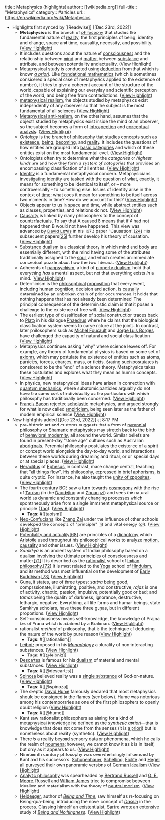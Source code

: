 title:: Metaphysics (highlights)
author:: [[wikipedia.org]]
full-title:: "Metaphysics"
category:: #articles
url:: https://en.wikipedia.org/wiki/Metaphysics

- Highlights first synced by [[Readwise]] [[Dec 23rd, 2022]]
	- **Metaphysics** is the branch of [philosophy](https://en.wikipedia.org/wiki/Philosophy) that studies the fundamental nature of [reality](https://en.wikipedia.org/wiki/Reality), the first principles of being, identity and change, space and time, causality, necessity, and possibility. ([View Highlight](https://read.readwise.io/read/01gmyz3rdfvyfkc79w6rq70t23))
	- It includes questions about the nature of [consciousness](https://en.wikipedia.org/wiki/Consciousness) and the relationship between [mind](https://en.wikipedia.org/wiki/Mind) and [matter](https://en.wikipedia.org/wiki/Matter), between [substance](https://en.wikipedia.org/wiki/Substance_theory) and [attribute](https://en.wikipedia.org/wiki/Property_(philosophy)), and between [potentiality and actuality](https://en.wikipedia.org/wiki/Potentiality_and_actuality). ([View Highlight](https://read.readwise.io/read/01gmyz41jngsnbv8k8c82ag51j))
	- Metaphysical study is conducted using [deduction](https://en.wikipedia.org/wiki/Deductive_reasoning) from that which is known *[a priori](https://en.wikipedia.org/wiki/A_priori_and_a_posteriori)*. Like [foundational mathematics](https://en.wikipedia.org/wiki/Foundations_of_mathematics) (which is sometimes considered a special case of metaphysics applied to the existence of number), it tries to give a coherent account of the structure of the world, capable of explaining our everyday and scientific perception of the world, and being free from contradictions. ([View Highlight](https://read.readwise.io/read/01gmyz6tqcxg7762qdega7f3nj))
	- [metaphysical realism](https://en.wikipedia.org/wiki/Philosophical_realism), the objects studied by metaphysics exist independently of any observer so that the subject is the most fundamental of all sciences ([View Highlight](https://read.readwise.io/read/01gmyz75517h10dcbpx115qre9))
	- [Metaphysical anti-realism](https://en.wikipedia.org/wiki/Anti-realism#Metaphysical_anti-realism), on the other hand, assumes that the objects studied by metaphysics exist inside the mind of an observer, so the subject becomes a form of [introspection](https://en.wikipedia.org/wiki/Introspection) and [conceptual analysis](https://en.wikipedia.org/wiki/Conceptual_analysis). ([View Highlight](https://read.readwise.io/read/01gmyz7gdst6h5w61x4mz7n8c5))
	- *Ontology* is the branch of [philosophy](https://en.wikipedia.org/wiki/Philosophy) that studies concepts such as [existence](https://en.wikipedia.org/wiki/Existence), [being](https://en.wikipedia.org/wiki/Being), [becoming](https://en.wikipedia.org/wiki/Becoming_(philosophy)), and [reality](https://en.wikipedia.org/wiki/Reality). It includes the questions of how entities are grouped into [basic categories](https://en.wikipedia.org/wiki/Category_of_being) and which of these entities exist on the most fundamental level. ([View Highlight](https://read.readwise.io/read/01gmyz8gp1wdt296vc8haymwhp))
	- Ontologists often try to determine what the *categories* or *highest kinds* are and how they form a *system of categories* that provides an encompassing classification of all entities. ([View Highlight](https://read.readwise.io/read/01gmyz91kg13zre6e1dsh632zt))
	- [Identity](https://en.wikipedia.org/wiki/Identity_(philosophy)) is a fundamental metaphysical concern. Metaphysicians investigating identity are tasked with the question of what, exactly, it means for something to be identical to itself, or – more controversially – to something else. Issues of identity arise in the context of [time](https://en.wikipedia.org/wiki/Time): what does it mean for something to be itself across two moments in time? How do we account for this? ([View Highlight](https://read.readwise.io/read/01gmyz9qy89p9mmzwm04cb4b60))
	- Objects appear to us in space and time, while abstract entities such as classes, properties, and relations do not. ([View Highlight](https://read.readwise.io/read/01gmyza6ex81gpvnkf1jkdszcs))
	- [Causality](https://en.wikipedia.org/wiki/Causality) is linked by many philosophers to the concept of [counterfactuals](https://en.wikipedia.org/wiki/Counterfactuals). To say that A caused B means that if A had not happened then B would not have happened. This view was advanced by [David Lewis](https://en.wikipedia.org/wiki/David_Lewis_(philosopher)) in his 1973 paper "Causation".[[24]](https://en.wikipedia.org/wiki/Metaphysics#cite_note-24) His subsequent papers[[25]](https://en.wikipedia.org/wiki/Metaphysics#cite_note-25) further develop his theory of causation. ([View Highlight](https://read.readwise.io/read/01gmyzaj1spmpgbqnkepyxj5fp))
	- [Substance dualism](https://en.wikipedia.org/wiki/Substance_dualism) is a classical theory in which mind and body are essentially different, with the mind having some of the attributes traditionally assigned to the [soul](https://en.wikipedia.org/wiki/Soul_(spirit)), and which creates an immediate conceptual puzzle about how the two interact. ([View Highlight](https://read.readwise.io/read/01gmyzbt6ppq912sy3e5v85kry))
	- Adherents of [panpsychism](https://en.wikipedia.org/wiki/Panpsychism), a kind of [property dualism](https://en.wikipedia.org/wiki/Property_dualism), hold that everything *has* a mental aspect, but not that everything exists *in* a mind. ([View Highlight](https://read.readwise.io/read/01gmyzc80zg86httjq1zyxkrmn))
	- Determinism is the [philosophical](https://en.wikipedia.org/wiki/Philosophy) [proposition](https://en.wikipedia.org/wiki/Proposition) that every event, including human cognition, decision and action, is [causally](https://en.wikipedia.org/wiki/Causality) determined by an unbroken chain of prior occurrences. It holds that nothing happens that has not already been determined. The principal consequence of the deterministic claim is that it poses a challenge to the existence of free will. ([View Highlight](https://read.readwise.io/read/01gmyzbezsq9benf677jds3wnz))
	- The earliest type of classification of social construction traces back to [Plato](https://en.wikipedia.org/wiki/Plato) in his dialogue [Phaedrus](https://en.wikipedia.org/wiki/Phaedrus_(dialogue)) where he claims that the biological classification system seems to carve nature at the joints. In contrast, later philosophers such as [Michel Foucault](https://en.wikipedia.org/wiki/Michel_Foucault) and [Jorge Luis Borges](https://en.wikipedia.org/wiki/Jorge_Luis_Borges) have challenged the capacity of natural and social classification ([View Highlight](https://read.readwise.io/read/01gmyzdct6x3r0zv5f7n3qef6q))
	- Metaphysics continues asking "why" where science leaves off. For example, any theory of fundamental physics is based on some set of [axioms](https://en.wikipedia.org/wiki/Axiom), which may postulate the existence of entities such as atoms, particles, forces, charges, mass, or fields. Stating such postulates is considered to be the "end" of a science theory. Metaphysics takes these postulates and explores what they mean as human concepts. ([View Highlight](https://read.readwise.io/read/01gmyzg9cqad4yx950v0dzqwn8))
	- In physics, new metaphysical ideas have arisen in connection with [quantum mechanics](https://en.wikipedia.org/wiki/Introduction_to_quantum_mechanics), where subatomic particles arguably do not have the same sort of individuality as the particulars with which philosophy has traditionally been concerned. ([View Highlight](https://read.readwise.io/read/01gmyzfjwm3rymecmrgkz69jk9))
	- [Francis Bacon](https://en.wikipedia.org/wiki/Francis_Bacon) rejected [scholastic](https://en.wikipedia.org/wiki/Scholasticism) metaphysics, and argued strongly for what is now called [empiricism](https://en.wikipedia.org/wiki/Empiricism), being seen later as the father of modern empirical science ([View Highlight](https://read.readwise.io/read/01gmyzh0jc9ec2n0w676fpzqbw))
- New highlights added [[Dec 23rd, 2022]] at 8:17 PM
	- pre-historic art and customs suggests that a form of [perennial philosophy](https://en.wikipedia.org/wiki/Perennial_philosophy) or [Shamanic](https://en.wikipedia.org/wiki/Shamanic) metaphysics may stretch back to the birth of [behavioral modernity](https://en.wikipedia.org/wiki/Behavioral_modernity), all around the world. Similar beliefs are found in present-day "stone age" cultures such as Australian [aboriginals](https://en.wikipedia.org/wiki/Aboriginal_Australians). Perennial philosophy postulates the existence of a spirit or concept world alongside the day-to-day world, and interactions between these worlds during dreaming and ritual, or on special days or at special places. ([View Highlight](https://read.readwise.io/read/01gmz18pjpvr6v95fnx1f2ym9b))
	- [Heraclitus](https://en.wikipedia.org/wiki/Heraclitus) of [Ephesus](https://en.wikipedia.org/wiki/Ephesus), in contrast, made change central, teaching that "all things flow". His philosophy, expressed in brief aphorisms, is quite cryptic. For instance, he also taught the [unity of opposites](https://en.wikipedia.org/wiki/Unity_of_opposites). ([View Highlight](https://read.readwise.io/read/01gmz19jb8tc77qtanyc9q80bq))
	- The fourth century BCE saw a turn towards [cosmogony](https://en.wikipedia.org/wiki/Cosmogony) with the rise of [Taoism](https://en.wikipedia.org/wiki/Taoism) (in the [Daodejing](https://en.wikipedia.org/wiki/Daodejing) and [Zhuangzi](https://en.wikipedia.org/wiki/Zhuangzi_(book))) and sees the natural world as dynamic and constantly changing processes which spontaneously arise from a single immanent metaphysical source or principle ([Tao](https://en.wikipedia.org/wiki/Tao)). ([View Highlight](https://read.readwise.io/read/01gmz1aafj8et74n7smccvp6mg))
		- **Tags**: #[[taoism]]
	- [Neo-Confucians](https://en.wikipedia.org/wiki/Neo-Confucianism) like [Zhang Zai](https://en.wikipedia.org/wiki/Zhang_Zai) under the influence of other schools developed the concepts of "principle" ([li](https://en.wikipedia.org/wiki/Li_(Neo-Confucianism))) and vital energy (*[qi](https://en.wikipedia.org/wiki/Qi)*). ([View Highlight](https://read.readwise.io/read/01gmz1b5snn4r82d60vdhjt035))
	- [Potentiality and actuality](https://en.wikipedia.org/wiki/Potentiality_and_Actuality)[[68]](https://en.wikipedia.org/wiki/Metaphysics#cite_note-69) are principles of a [dichotomy](https://en.wikipedia.org/wiki/Dichotomy) which [Aristotle](https://en.wikipedia.org/wiki/Aristotle) used throughout his philosophical works to analyze [motion](https://en.wikipedia.org/wiki/Motion_(physics)), [causality](https://en.wikipedia.org/wiki/Four_causes) and other issues. ([View Highlight](https://read.readwise.io/read/01gmz1bxpkpnkn02sab427bbvb))
	- *Sāṃkhya* is an ancient system of Indian philosophy based on a dualism involving the ultimate principles of consciousness and matter.[[71]](https://en.wikipedia.org/wiki/Metaphysics#cite_note-72) It is described as the [rationalist](https://en.wikipedia.org/wiki/Rationalism) school of [Indian philosophy](https://en.wikipedia.org/wiki/Indian_philosophy).[[72]](https://en.wikipedia.org/wiki/Metaphysics#cite_note-73) It is most related to the [Yoga](https://en.wikipedia.org/wiki/Yoga_(philosophy)) school of [Hinduism](https://en.wikipedia.org/wiki/Hinduism), and its method was most influential on the development of [Early Buddhism](https://en.wikipedia.org/wiki/Pre-sectarian_Buddhism).[[73]](https://en.wikipedia.org/wiki/Metaphysics#cite_note-royper-74) ([View Highlight](https://read.readwise.io/read/01gmz1ckjdtjphwjwxh7rh8wk7))
	- Guṇa, it states, are of three types: *sattva* being good, compassionate, illuminating, positive, and constructive; *rajas* is one of activity, chaotic, passion, impulsive, potentially good or bad; and *tamas* being the quality of darkness, ignorance, destructive, lethargic, negative. Everything, all life forms and human beings, state Samkhya scholars, have these three guṇas, but in different proportions. ([View Highlight](https://read.readwise.io/read/01gmz1djzj79dzj4a5z3c9c9xc))
	- Self-consciousness means self-knowledge, the knowledge of Prajna i.e. of Prana which is attained by a Brahman. ([View Highlight](https://read.readwise.io/read/01gmz1eavrjb5r3pkkh16pfaf8))
	- rationalist *method* of philosophy, that is the technique of deducing the nature of the world by pure reason ([View Highlight](https://read.readwise.io/read/01gmz1g6n9rasqc1cg65qm0d6s))
		- **Tags**: #[[rationalism]]
	- [Leibniz](https://en.wikipedia.org/wiki/Gottfried_Wilhelm_Leibniz) proposed in his *[Monadology](https://en.wikipedia.org/wiki/Monadology)* a plurality of non-interacting substances. ([View Highlight](https://read.readwise.io/read/01gmz1ge3hx7by122g6a5302we))
		- **Tags**: #[[@leibniz]]
	- [Descartes](https://en.wikipedia.org/wiki/Descartes) is famous for his [dualism](https://en.wikipedia.org/wiki/Mind-body_dualism) of material and mental substances. ([View Highlight](https://read.readwise.io/read/01gmz1f8vz0r1bt436cbdjtfej))
		- **Tags**: #[[@descartes]]
	- [Spinoza](https://en.wikipedia.org/wiki/Spinoza) believed reality was a [single substance](https://en.wikipedia.org/wiki/Monism) of God-or-nature. ([View Highlight](https://read.readwise.io/read/01gmz1fbe047n3p40c989q6j0t))
		- **Tags**: #[[@spinoza]]
	- The skeptic [David Hume](https://en.wikipedia.org/wiki/David_Hume) famously declared that most metaphysics should be consigned to the flames (see below). Hume was notorious among his contemporaries as one of the first philosophers to openly doubt religion ([View Highlight](https://read.readwise.io/read/01gmz1hpf1192f89htwqpz2zz1))
		- **Tags**: #[[@hume]]
	- Kant saw rationalist philosophers as aiming for a kind of metaphysical knowledge he defined as the *[synthetic apriori](https://en.wikipedia.org/wiki/Analytical-synthetic_distinction)*—that is knowledge that does not come from the senses (it is [a priori](https://en.wikipedia.org/wiki/A_priori_and_a_posteriori)) but is nonetheless about reality (synthetic). ([View Highlight](https://read.readwise.io/read/01gmz1kvm2m79ed30m2vgyyfe1))
	- There *is* a reality beyond sensory data or phenomena, which he calls the realm of [noumena](https://en.wikipedia.org/wiki/Noumena); however, we cannot know it as it is in itself, but only as it appears to us. ([View Highlight](https://read.readwise.io/read/01gmz1mw3agaqs44zqw1hwxhm0))
	- Nineteenth century philosophy was overwhelmingly influenced by Kant and his successors. [Schopenhauer](https://en.wikipedia.org/wiki/Schopenhauer), [Schelling](https://en.wikipedia.org/wiki/Friedrich_Wilhelm_Joseph_Schelling), [Fichte](https://en.wikipedia.org/wiki/Fichte) and [Hegel](https://en.wikipedia.org/wiki/Hegel) all purveyed their own panoramic versions of [German Idealism](https://en.wikipedia.org/wiki/German_Idealism) ([View Highlight](https://read.readwise.io/read/01gmz1nj43tcw5wb1vw4xphpjn))
	- [Analytic philosophy](https://en.wikipedia.org/wiki/Analytic_philosophy) was spearheaded by [Bertrand Russell](https://en.wikipedia.org/wiki/Bertrand_Russell) and [G. E. Moore](https://en.wikipedia.org/wiki/G._E._Moore). Russell and [William James](https://en.wikipedia.org/wiki/William_James) tried to compromise between idealism and materialism with the theory of [neutral monism](https://en.wikipedia.org/wiki/Neutral_monism). ([View Highlight](https://read.readwise.io/read/01gmz1nxw47q0wvryq52255mxj))
	- [Heidegger](https://en.wikipedia.org/wiki/Heidegger), author of *[Being and Time](https://en.wikipedia.org/wiki/Being_and_Time)*, saw himself as re-focusing on Being-qua-being, introducing the novel concept of *[Dasein](https://en.wikipedia.org/wiki/Dasein)* in the process. Classing himself an [existentialist](https://en.wikipedia.org/wiki/Existentialist), [Sartre](https://en.wikipedia.org/wiki/Sartre) wrote an extensive study of *[Being and Nothingness](https://en.wikipedia.org/wiki/Being_and_Nothingness)*. ([View Highlight](https://read.readwise.io/read/01gmz1pqqtg55dnbd8amryqzpq))